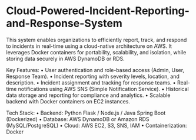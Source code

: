 # Cloud-Powered-Incident-Reporting-and-Response-System
This system enables organizations to efficiently report, track, and respond to incidents in real-time using a cloud-native architecture on AWS. It leverages Docker containers for portability, scalability, and isolation, while storing data securely in AWS DynamoDB or RDS.

Key Features:
•	User authentication and role-based access (Admin, User, Response Team).
•	Incident reporting with severity levels, location, and description.
•	Incident assignment and tracking for response teams.
•	Real-time notifications using AWS SNS (Simple Notification Service).
•	Historical data storage and reporting for compliance and analytics.
•	Scalable backend with Docker containers on EC2 instances.

Tech Stack:
•	Backend: Python Flask / Node.js / Java Spring Boot (Dockerized)
•	Database: AWS DynamoDB or Amazon RDS (MySQL/PostgreSQL)
•	Cloud: AWS EC2, S3, SNS, IAM
•	Containerization: Docker

